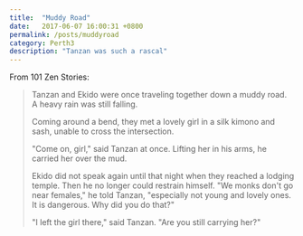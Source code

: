 ```yaml
---
title:  "Muddy Road"
date:   2017-06-07 16:00:31 +0800
permalink: /posts/muddyroad
category: Perth3
description: "Tanzan was such a rascal"
---
```

From 101 Zen Stories:

> Tanzan and Ekido were once traveling together down a muddy road. A heavy rain was still falling.
>
> Coming around a bend, they met a lovely girl in a silk kimono and sash, unable to cross the intersection.
>
> "Come on, girl," said Tanzan at once. Lifting her in his arms, he carried her over the mud.
>
> Ekido did not speak again until that night when they reached a lodging temple. Then he no longer could restrain himself. "We monks don't go near females," he told Tanzan, "especially not young and lovely ones. It is dangerous. Why did you do that?"
>
> "I left the girl there," said Tanzan. "Are you still carrying her?"

